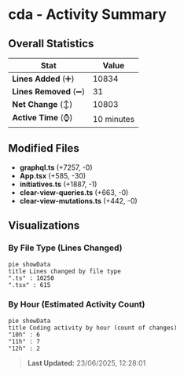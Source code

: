 # cda - Activity Summary 

## Overall Statistics

| Stat                   | Value                                                             |
| ---------------------- | ----------------------------------------------------------------- |
| **Lines Added** (➕)   | 10834                                          |
| **Lines Removed** (➖) | 31                                        |
| **Net Change** (↕)    | 10803                |
| **Active Time** (⌚)   | 10 minutes |


## Modified Files
- **graphql.ts** (+7257, -0)
- **App.tsx** (+585, -30)
- **initiatives.ts** (+1887, -1)
- **clear-view-queries.ts** (+663, -0)
- **clear-view-mutations.ts** (+442, -0)

## Visualizations

### By File Type (Lines Changed)

```mermaid
pie showData
title Lines changed by file type
".ts" : 10250
".tsx" : 615
```

### By Hour (Estimated Activity Count)

```mermaid
pie showData
title Coding activity by hour (count of changes)
"10h" : 6
"11h" : 7
"12h" : 2
```


> **Last Updated:** 23/06/2025, 12:28:01